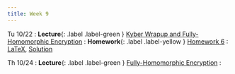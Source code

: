 ```yaml
---
title: Week 9
---
```


Tu 10/22
: **Lecture**{: .label .label-green } [Kyber Wrapup and Fully-Homomorphic Encryption](assets/lecture-notes/collection-F24.pdf)
: **Homework**{: .label .label-yellow } [Homework 6](assets/homework/hw-6.pdf)
    : [LaTeX](assets/homework/hw-6.tex), [Solution](assets/homework/hw-6-sol.pdf)

Th 10/24
: **Lecture**{: .label .label-green } [Fully-Homomorphic Encryption](assets/lecture-notes/collection-F24.pdf)
    : 
